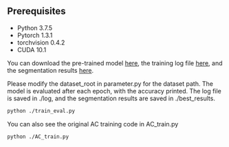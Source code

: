 ## Prerequisites

* Python 3.7.5
* Pytorch 1.3.1
* torchvision 0.4.2
* CUDA 10.1

You can download the pre-trained model  [here](https://drive.google.com/file/d/1Pz5YVwRllyS6U1gkSI8dupQuRDL-hnGe/view?usp=sharing), the training log file [here](https://drive.google.com/file/d/1Kl2CmE4UZ_SWsslO0qe3o6Gpoa89fVa5/view?usp=sharing), and the segmentation results [here](https://drive.google.com/drive/folders/1ntoNjjY8zckFWedcJMDkKgemQS3GGQ6d?usp=sharing).

Please modify the dataset_root in parameter.py for the dataset path. The model is evaluated after each epoch, with the accuracy printed. The log file is saved in ./log, and the segmentation results are saved in ./best_results.

```bash
python ./train_eval.py
```

You can also see the original AC training code in AC_train.py
```bash
python ./AC_train.py
```
